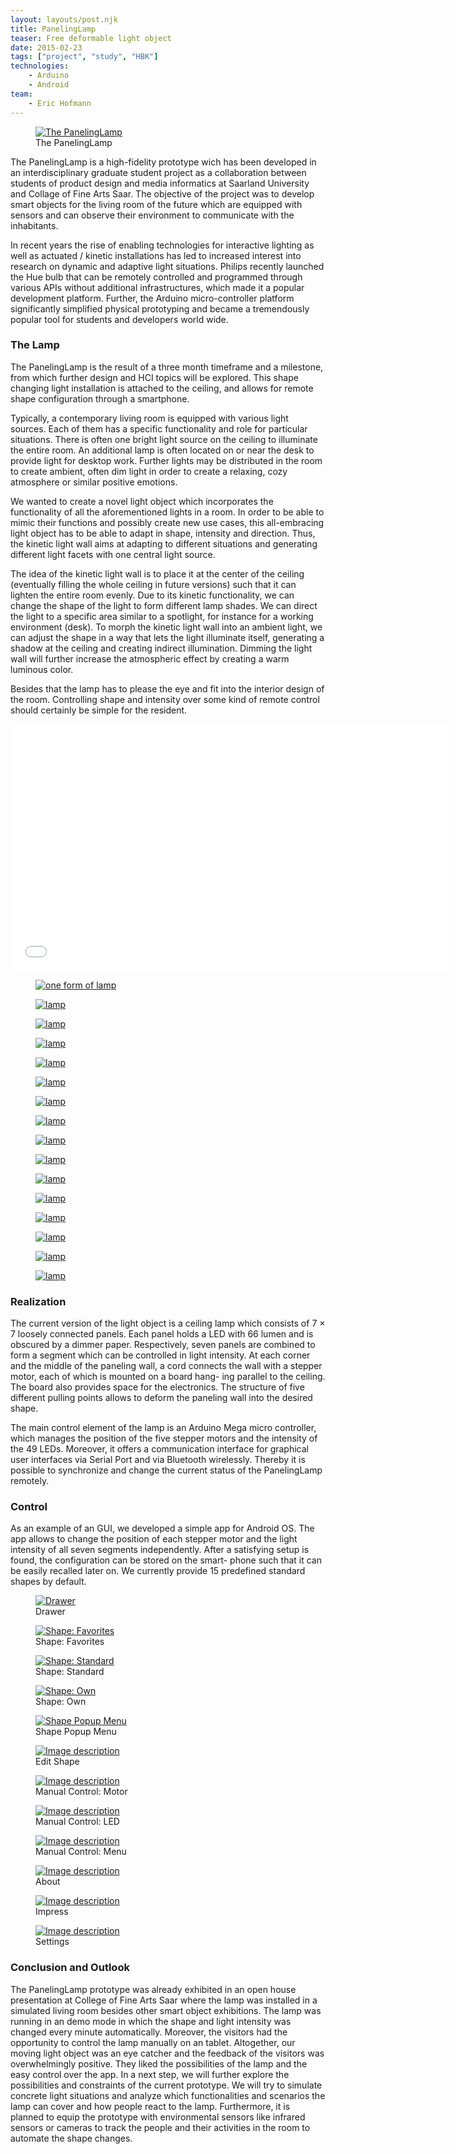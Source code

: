 ```yaml
---
layout: layouts/post.njk
title: PanelingLamp
teaser: Free deformable light object
date: 2015-02-23
tags: ["project", "study", "HBK"]
technologies:
    - Arduino
    - Android
team:
    - Eric Hofmann
---
```




<figure >
      <a href="{{ '/assets/projects/paneling-lamp/header.jpg' | url }}" >
          <img src="{{ '/assets/projects/paneling-lamp/header.jpg' | url }}" alt="The PanelingLamp" />
      </a>
      <figcaption >The PanelingLamp</figcaption>
 </figure>

<p>The PanelingLamp is a high-fidelity prototype wich has been developed in an interdisciplinary graduate student project as a collaboration between students of product design and media informatics at Saarland University and Collage of Fine Arts Saar. The objective of the project was to develop smart objects for the living room of the future which are equipped with sensors and can observe their environment to communicate with the inhabitants.
</p>
<p>In recent years the rise of enabling technologies for interactive lighting as well as actuated / kinetic installations has led to increased interest into research on dynamic and adaptive light situations. Philips recently launched the Hue bulb that can be remotely controlled and programmed through various APIs without additional infrastructures, which made it a popular development platform. Further, the Arduino micro-controller platform significantly simplified physical prototyping and became a tremendously popular tool for students and developers world wide. 
</p>

<h3>The Lamp</h3>
<p> The PanelingLamp is the result of a three month timeframe and a milestone, from which further design and HCI topics will be explored. This shape changing light installation is attached to the ceiling, and allows for remote shape configuration through a smartphone.
</p>
<p>Typically, a contemporary living room is equipped with various light sources. Each of them has a specific functionality and role for particular situations. There is often one bright light source on the ceiling to illuminate the entire room. An additional lamp is often located on or near the desk to provide light for desktop work. Further lights may be distributed in the room to create ambient, often dim light in order to create a relaxing, cozy atmosphere or similar positive emotions. 
</p>
<p>We wanted to create a novel light object which incorporates the functionality of all the aforementioned lights in a room. In order to be able to mimic their functions and possibly create new use cases, this all-embracing light object has to be able to adapt in shape, intensity and direction. Thus, the kinetic light wall aims at adapting to different situations and generating different light facets with one central light source. </p>
<p>The idea of the kinetic light wall is to place it at the center of the ceiling (eventually filling the whole ceiling in future versions) such that it can lighten the entire room evenly. Due to its kinetic functionality, we can change the shape of the light to form different lamp shades. We can direct the light to a specific area similar to a spotlight, for instance for a working environment (desk). To morph the kinetic light wall into an ambient light, we can adjust the shape in a way that lets the light illuminate itself, generating a shadow at the ceiling and creating indirect illumination. Dimming the light wall will further increase the atmospheric effect by creating a warm luminous color. 
<p>Besides that the lamp has to please the eye and fit into the interior design of the room. Controlling shape and intensity over some kind of remote control should certainly be simple for the resident. 
</p>

<iframe width="700" height="395" src="//www.youtube.com/embed/C0F6C4qbjwY" frameborder="0" allowfullscreen></iframe>

<div class="figure-container">
    <figure>
      <a href="{{ '/assets/projects/paneling-lamp/thumbnail.jpg' | url }}" >
          <img src="{{ '/assets/projects/paneling-lamp/thumbnail.jpg' | url }}" alt="one form of lamp" />
      </a>
</figure>
<figure>
    <a href="{{ '/assets/projects/paneling-lamp/f1.jpg' | url }}" >
        <img src="{{ '/assets/projects/paneling-lamp/f1.jpg' | url }}"  alt="lamp" />
    </a>
</figure>

<figure >
      <a href="{{ '/assets/projects/paneling-lamp/f2.jpg' | url }}" >
          <img src="{{ '/assets/projects/paneling-lamp/f2.jpg' | url }}"  alt="lamp" />
      </a>
    
</figure>

<figure >
      <a href="{{ '/assets/projects/paneling-lamp/f3.jpg' | url }}" >
          <img src="{{ '/assets/projects/paneling-lamp/f3.jpg' | url }}"  alt="lamp" />
      </a>
    
</figure>
</div>
<div class="figure-container">
<figure >
      <a href="{{ '/assets/projects/paneling-lamp/f4.jpg' | url }}" >
          <img src="{{ '/assets/projects/paneling-lamp/f4.jpg' | url }}"  alt="lamp" />
      </a>
    
</figure>

<figure >
      <a href="{{ '/assets/projects/paneling-lamp/f5.jpg' | url }}" >
          <img src="{{ '/assets/projects/paneling-lamp/f5.jpg' | url }}"  alt="lamp" />
      </a>
    
</figure>

<figure >
      <a href="{{ '/assets/projects/paneling-lamp/f6.jpg' | url }}" >
          <img src="{{ '/assets/projects/paneling-lamp/f6.jpg' | url }}"  alt="lamp" />
      </a>
    
</figure>

<figure >
      <a href="{{ '/assets/projects/paneling-lamp/f7.jpg' | url }}" >
          <img src="{{ '/assets/projects/paneling-lamp/f7.jpg' | url }}"  alt="lamp" />
      </a>
    
</figure>
</div>
<div class="figure-container">
<figure >
      <a href="{{ '/assets/projects/paneling-lamp/f8.jpg' | url }}" >
          <img src="{{ '/assets/projects/paneling-lamp/f8.jpg' | url }}"  alt="lamp" />
      </a>
    
</figure>
<figure >
      <a href="{{ '/assets/projects/paneling-lamp/f9.jpg' | url }}" >
          <img src="{{ '/assets/projects/paneling-lamp/f9.jpg' | url }}"  alt="lamp" />
      </a>
    
</figure>
<figure >
      <a href="{{ '/assets/projects/paneling-lamp/f10.jpg' | url }}" >
          <img src="{{ '/assets/projects/paneling-lamp/f10.jpg' | url }}"  alt="lamp" />
      </a>
    
</figure>
<figure >
      <a href="{{ '/assets/projects/paneling-lamp/f11.jpg' | url }}" >
          <img src="{{ '/assets/projects/paneling-lamp/f11.jpg' | url }}"  alt="lamp" />
      </a>

</figure>
</div>
<div class="figure-container">
<figure >
      <a href="{{ '/assets/projects/paneling-lamp/d0.jpg' | url }}" >
          <img src="{{ '/assets/projects/paneling-lamp/d0.jpg' | url }}"  alt="lamp" />
      </a>

</figure>
<figure >
      <a href="{{ '/assets/projects/paneling-lamp/d1.jpg' | url }}" >
          <img src="{{ '/assets/projects/paneling-lamp/d1.jpg' | url }}"  alt="lamp" />
      </a>

</figure>
<figure >
      <a href="{{ '/assets/projects/paneling-lamp/d2.jpg' | url }}" >
          <img src="{{ '/assets/projects/paneling-lamp/d2.jpg' | url }}"  alt="lamp" />
      </a>
  
</figure>
<figure >
      <a href="{{ '/assets/projects/paneling-lamp/d3.jpg' | url }}" >
          <img src="{{ '/assets/projects/paneling-lamp/d3.jpg' | url }}"  alt="lamp" />
      </a>
    
</figure>
  </div>

<h3>Realization</h3>
<p>The current version of the light object is a ceiling lamp which consists of 7 × 7 loosely connected panels. Each panel holds a LED with 66 lumen and is obscured by a dimmer paper. Respectively, seven panels are combined to form a segment which can be controlled in light intensity. At each corner and the middle of the paneling wall, a cord connects the wall with a stepper motor, each of which is mounted on a board hang- ing parallel to the ceiling. The board also provides space for the electronics. The structure of five different pulling points allows to deform the paneling wall into the desired shape. 
</p>
<p>The main control element of the lamp is an Arduino Mega micro controller, which manages the position of the five stepper motors and the intensity of the 49 LEDs. Moreover, it offers a communication interface for graphical user interfaces via Serial Port and via Bluetooth wirelessly. Thereby it is possible to synchronize and change the current status of the PanelingLamp remotely. 
</p>

<h3>Control</h3>
<p>As an example of an GUI, we developed a simple app for Android OS. The app allows to change the position of each stepper motor and the light intensity of all seven segments independently. After a satisfying setup is found, the configuration can be stored on the smart- phone such that it can be easily recalled later on. We currently provide 15 predefined standard shapes by default. 
</p>

<div class="figure-container">

<figure >
      <a href="{{ '/assets/projects/paneling-lamp/drawer.png' | url }}" >
          <img src="{{ '/assets/projects/paneling-lamp/drawer.png' | url }}"  alt="Drawer" />
      </a>
    <figcaption >Drawer</figcaption>                      
    </figure>

<figure >
      <a href="{{ '/assets/projects/paneling-lamp/shape_fav.png' | url }}" >
          <img src="{{ '/assets/projects/paneling-lamp/shape_fav.png' | url }}"  alt="Shape: Favorites" />
      </a>
    <figcaption >Shape: Favorites</figcaption>                      
    </figure>

<figure >
      <a href="{{ '/assets/projects/paneling-lamp/shape_standard.png' | url }}" >
          <img src="{{ '/assets/projects/paneling-lamp/shape_standard.png' | url }}"  alt="Shape: Standard" />
      </a>
    <figcaption >Shape: Standard</figcaption>                      
    </figure>
</div>

<div class="figure-container">
<figure >
      <a href="{{ '/assets/projects/paneling-lamp/shape_own.png' | url }}" >
          <img src="{{ '/assets/projects/paneling-lamp/shape_own.png' | url }}"  alt="Shape: Own" />
      </a>
    <figcaption >Shape: Own</figcaption>                      
    </figure>

<figure >
      <a href="{{ '/assets/projects/paneling-lamp/shape_popup.png' | url }}" >
          <img src="{{ '/assets/projects/paneling-lamp/shape_popup.png' | url }}"  alt="Shape Popup Menu" />
      </a>
    <figcaption >Shape Popup Menu</figcaption>                      
    </figure>

<figure >
      <a href="{{ '/assets/projects/paneling-lamp/edit.png' | url }}" >
          <img src="{{ '/assets/projects/paneling-lamp/edit.png' | url }}"  alt="Image description" />
      </a>
    <figcaption >Edit Shape</figcaption>                      
    </figure>
</div>
<div class="figure-container">
<figure >
      <a href="{{ '/assets/projects/paneling-lamp/mc_motor.png' | url }}" >
          <img src="{{ '/assets/projects/paneling-lamp/mc_motor.png' | url }}"  alt="Image description" />
      </a>
    <figcaption >Manual Control: Motor</figcaption>                      
    </figure>
<figure >
      <a href="{{ '/assets/projects/paneling-lamp/mc_led.png' | url }}" >
          <img src="{{ '/assets/projects/paneling-lamp/mc_led.png' | url }}"  alt="Image description" />
      </a>
    <figcaption >Manual Control: LED</figcaption>                      
    </figure>
<figure >
      <a href="{{ '/assets/projects/paneling-lamp/mc_menu.png' | url }}" >
          <img src="{{ '/assets/projects/paneling-lamp/mc_menu.png' | url }}"  alt="Image description" />
      </a>
    <figcaption >Manual Control: Menu</figcaption>                      
    </figure>
</div>
<div class="figure-container">
<figure >
      <a href="{{ '/assets/projects/paneling-lamp/about.png' | url }}" >
          <img src="{{ '/assets/projects/paneling-lamp/about.png' | url }}"  alt="Image description" />
      </a>
    <figcaption >About</figcaption>                      
    </figure>
<figure >
      <a href="{{ '/assets/projects/paneling-lamp/impress.png' | url }}" >
          <img src="{{ '/assets/projects/paneling-lamp/impress.png' | url }}"  alt="Image description" />
      </a>
    <figcaption >Impress</figcaption>                      
    </figure>
<figure >
      <a href="{{ '/assets/projects/paneling-lamp/settings.png' | url }}" >
          <img src="{{ '/assets/projects/paneling-lamp/settings.png' | url }}"  alt="Image description" />
      </a>
    <figcaption >Settings</figcaption>                      
    </figure>

</div>


<h3>Conclusion and Outlook </h3>
<p>The PanelingLamp prototype was already exhibited in an open house presentation at College of Fine Arts Saar where the lamp was installed in a simulated living room besides other smart object exhibitions. The lamp was running in an demo mode in which the shape and light intensity was changed every minute automatically. Moreover, the visitors had the opportunity to control the lamp manually on an tablet. Altogether, our moving light object was an eye catcher and the feedback of the visitors was overwhelmingly positive. They liked the possibilities of the lamp and the easy control over the app. In a next step, we will further explore the possibilities and constraints of the current prototype. We will try to simulate concrete light situations and analyze which functionalities and scenarios the lamp can cover and how people react to the lamp. Furthermore, it is planned to equip the prototype with environmental sensors like infrared sensors or cameras to track the people and their activities in the room to automate the shape changes. 
</p>
